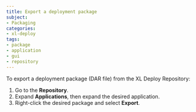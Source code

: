 ```yaml
---
title: Export a deployment package
subject:
- Packaging
categories:
- xl-deploy
tags:
- package
- application
- gui
- repository
---
```


To export a deployment package (DAR file) from the XL Deploy Repository:

1. Go to the **Repository**.
2. Expand **Applications**, then expand the desired application.
3. Right-click the desired package and select **Export**.
